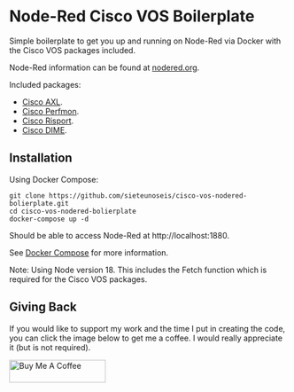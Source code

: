 # Node-Red Cisco VOS Boilerplate

Simple boilerplate to get you up and running on Node-Red via Docker with the Cisco VOS packages included.

Node-Red information can be found at [nodered.org](https://nodered.org/).

Included packages:

 - [Cisco AXL](https://www.npmjs.com/package/cisco-axl).
 - [Cisco Perfmon](https://www.npmjs.com/package/cisco-perfmon).
 - [Cisco Risport](https://www.npmjs.com/package/cisco-risport).
 - [Cisco DIME](https://www.npmjs.com/package/cisco-dime).

## Installation

Using Docker Compose:

```
git clone https://github.com/sieteunoseis/cisco-vos-nodered-bolierplate.git
cd cisco-vos-nodered-bolierplate
docker-compose up -d
```

Should be able to access Node-Red at http://localhost:1880.

See [Docker Compose](https://docs.docker.com/compose/) for more information.

Note: Using Node version 18. This includes the Fetch function which is required for the Cisco VOS packages.

## Giving Back

If you would like to support my work and the time I put in creating the code, you can click the image below to get me a coffee. I would really appreciate it (but is not required).

<a href="https://www.buymeacoffee.com/automatebldrs" target="_blank"><img src="https://cdn.buymeacoffee.com/buttons/default-orange.png" alt="Buy Me A Coffee" height="41" width="174"></a>